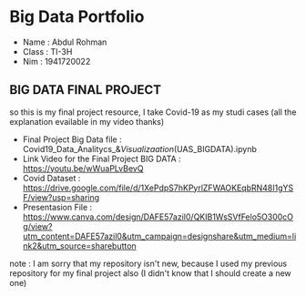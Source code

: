 # Big Data Portfolio

- Name  : Abdul Rohman
- Class : TI-3H
- Nim   : 1941720022

## BIG DATA FINAL PROJECT
so this is my final project resource, I take Covid-19 as my studi cases (all the explanation evailable in my video thanks)

- Final Project Big Data file : Covid19_Data_Analitycs_&_Visualizaation_(UAS_BIGDATA).ipynb
- Link Video for the Final Project BIG DATA : https://youtu.be/wWuaPLvBevQ
- Covid Dataset : https://drive.google.com/file/d/1XePdpS7hKPyrlZFWAOKEqbRN48I1gYSF/view?usp=sharing
- Presentasion File : https://www.canva.com/design/DAFE57azil0/QKIB1WsSVfFelo5O300cOg/view?utm_content=DAFE57azil0&utm_campaign=designshare&utm_medium=link2&utm_source=sharebutton


note : I am sorry that my repository isn't new, because I used my previous repository for my final project also (I didn't know that I should create a new one)
